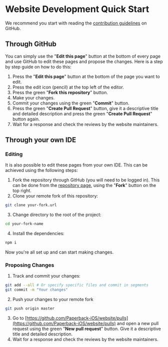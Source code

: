 # Website Development Quick Start

We recommend you start with reading the [contribution guidelines](https://github.com/Paperback-iOS/website/blob/master/.github/CONTRIBUTING.md) on GitHub.

## Through GitHub

You can simply use the "**Edit this page**" button at the bottom of every page and use GitHub to edit these pages and propose the changes. Here is a step by step guide on how to do this:

1. Press the "**Edit this page**" button at the bottom of the page you want to edit.
2. Press the edit icon (pencil) at the top left of the editor.
3. Press the green "**Fork this repository**" button.
4. Make your changes.
5. Commit your changes using the green "**Commit**" button.
6. Press the green "**Create Pull Request**" button, give it a descriptive title and detailed description and press the green "**Create Pull Request**" button again.
7. Wait for a response and check the reviews by the website maintainers.

## Through your own IDE

### Editing

It is also possible to edit these pages from your own IDE. This can be achieved using the following steps:

1. Fork the repository through GitHub (you will need to be logged in). This can be done from the [repository page](https://github.com/Paperback-iOS/website), using the "**Fork**" button on the top right.
2. Clone your remote fork of this repository:

```bash
git clone your-fork.url
```

3. Change directory to the root of the project:

```bash
cd your-fork-name
```

4. Install the dependencies:

```bash
npm i
```

Now you're all set up and can start making changes.

### Proposing Changes

1. Track and commit your changes:

```bash
git add --all # Or specify specific files and commit in segments
git commit -m "Your changes"
```

2. Push your changes to your remote fork

```bash
git push origin master
```

3. Go to [https://github.com/Paperback-iOS/website/pulls](https://github.com/Paperback-iOS/website/pulls) and open a new pull request using the green "**New pull request**" button. Give it a descriptive title and detailed description.
4. Wait for a response and check the reviews by the website maintainers.

